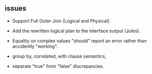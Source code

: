## issues

 - Support Full Outer Join (Logical and Physical).
 - Add the rewritten logical plan to the interface output (Jules).
 - Equality on complex values "should" report an error rather than accidently "working". 
 
 - group by, correlated, with clause semantics, 
 - separate "true" from "false" discrepancies.